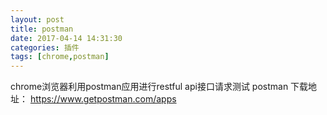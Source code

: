 ```yaml
---
layout: post
title: postman
date: 2017-04-14 14:31:30
categories: 插件
tags: [chrome,postman]
---
```

chrome浏览器利用postman应用进行restful api接口请求测试
postman 下载地址：
https://www.getpostman.com/apps
